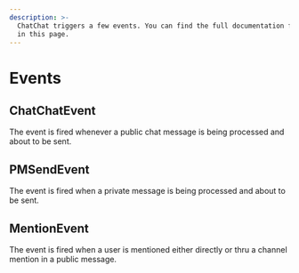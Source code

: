 ```yaml
---
description: >-
  ChatChat triggers a few events. You can find the full documentation for them
  in this page.
---
```


# Events

## ChatChatEvent

The event is fired whenever a public chat message is being processed and about to be sent.

## PMSendEvent

The event is fired when a private message is being processed and about to be sent.

## MentionEvent

The event is fired when a user is mentioned either directly or thru a channel mention in a public message.
